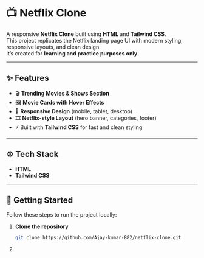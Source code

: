 # 📺 Netflix Clone  

A responsive **Netflix Clone** built using **HTML** and **Tailwind CSS**.  
This project replicates the Netflix landing page UI with modern styling, responsive layouts, and clean design.  
It’s created for **learning and practice purposes only**.  

---

## ✨ Features  

- 🎬 **Trending Movies & Shows Section**  
- 🖼️ **Movie Cards with Hover Effects**  
- 📱 **Responsive Design** (mobile, tablet, desktop)  
- 🎞️ **Netflix-style Layout** (hero banner, categories, footer)  
- ⚡ Built with **Tailwind CSS** for fast and clean styling  

---

## ⚙️ Tech Stack  

- **HTML**  
- **Tailwind CSS**  

---

## 🚀 Getting Started  

Follow these steps to run the project locally:  

1. **Clone the repository**  
   ```bash
   git clone https://github.com/Ajay-kumar-882/netflix-clone.git

2. 
  
